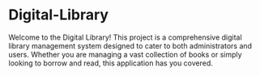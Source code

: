 # Digital-Library
Welcome to the Digital Library! This project is a comprehensive digital library management system designed to cater to both administrators and users. Whether you are managing a vast collection of books or simply looking to borrow and read, this application has you covered.
